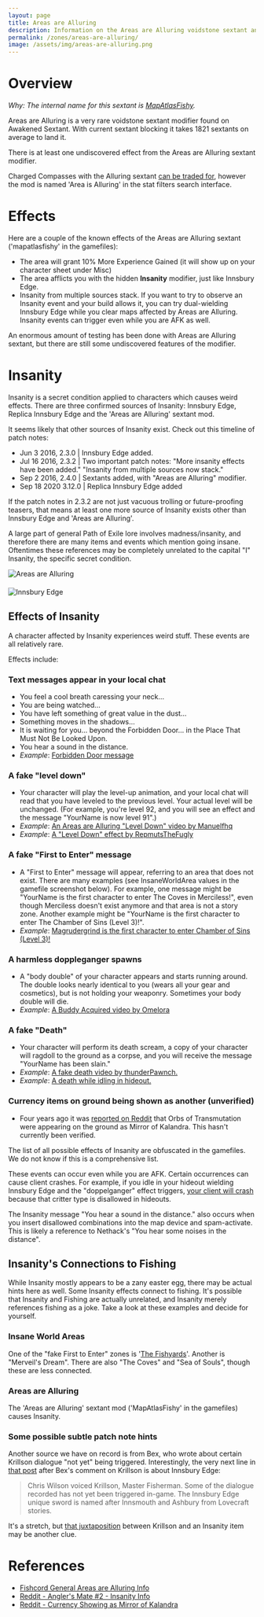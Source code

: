 ```yaml
---
layout: page
title: Areas are Alluring
description: Information on the Areas are Alluring voidstone sextant and effects it has on zones and players
permalink: /zones/areas-are-alluring/
image: /assets/img/areas-are-alluring.png
---
```


<div class="img-container">
  <div class="left">

# Overview
_Why: The internal name for this sextant is [MapAtlasFishy](https://www.poewiki.net/wiki/List_of_atlas_mods)._

Areas are Alluring is a very rare voidstone sextant modifier found on Awakened Sextant. With current sextant blocking it takes 1821 sextants on average to land it.

There is at least one undiscovered effect from the Areas are Alluring sextant modifier.
    
Charged Compasses with the Alluring sextant [can be traded for](https://www.pathofexile.com/trade/search/Standard/Md5XMYJiJ), however the mod is named 'Area is Alluring' in the stat filters search interface.

# Effects

Here are a couple of the known effects of the Areas are Alluring sextant ('mapatlasfishy' in the gamefiles):
- The area will grant 10% More Experience Gained (it will show up on your character sheet under Misc)
- The area afflicts you with the hidden **Insanity** modifier, just like Innsbury Edge.
- Insanity from multiple sources stack. If you want to try to observe an Insanity event and your build allows it, you can try dual-wielding Innsbury Edge while you clear maps affected by Areas are Alluring. Insanity events can trigger even while you are AFK as well.
  
An enormous amount of testing has been done with Areas are Alluring sextant, but there are still some undiscovered features of the modifier.

# Insanity

Insanity is a secret condition applied to characters which causes weird effects. There are three confirmed sources of Insanity: Innsbury Edge, Replica Innsbury Edge and the 'Areas are Alluring' sextant mod.

It seems likely that other sources of Insanity exist. Check out this timeline of patch notes:
- Jun 3 2016, 2.3.0 | Innsbury Edge added.
- Jul 16 2016, 2.3.2 | Two important patch notes: "More insanity effects have been added." "Insanity from multiple sources now stack."
- Sep 2 2016, 2.4.0 | Sextants added, with "Areas are Alluring" modifier.
- Sep 18 2020 3.12.0 | Replica Innsbury Edge added

If the patch notes in 2.3.2 are not just vacuous trolling or future-proofing teasers, that means at least one more source of Insanity exists other than Innsbury Edge and 'Areas are Alluring'.

A large part of general Path of Exile lore involves madness/insanity, and therefore there are many items and events which mention going insane. Oftentimes these references may be completely unrelated to the capital "I" Insanity, the specific secret condition.

  </div>
  <div class="right">
    <div><img alt="Areas are Alluring" src="/assets/img/areas-are-alluring.png"></div>
    <div style="margin-top:20px;"><img alt="Innsbury Edge" src="/assets/img/innsbury-edge.png"></div>
  </div>
</div>

## Effects of Insanity

A character affected by Insanity experiences weird stuff. These events are all relatively rare.

Effects include:

### Text messages appear in your local chat
- You feel a cool breath caressing your neck…
- You are being watched…
- You have left something of great value in the dust…
- Something moves in the shadows…
- It is waiting for you… beyond the Forbidden Door… in the Place That Must Not Be Looked Upon.
- You hear a sound in the distance.
- _Example_: [Forbidden Door message](https://i.imgur.com/EjVQxwm.jpg)

### A fake "level down"
- Your character will play the level-up animation, and your local chat will read that you have leveled to the previous level. Your actual level will be unchanged. (For example, you're level 92, and you will see an effect and the message "YourName is now level 91".)
- _Example_: [An Areas are Alluring "Level Down" video by Manuelfhq](https://www.youtube.com/watch?v=d2Pp0Bfgpcg&feature=youtu.be)
- _Example_: [A "Level Down" effect by RepmutsTheFugly](http://i.imgur.com/CVHqtsX.jpg)

### A fake "First to Enter" message
- A "First to Enter" message will appear, referring to an area that does not exist. There are many examples (see InsaneWorldArea values in the gamefile screenshot below). For example, one message might be "YourName is the first character to enter The Coves in Merciless!", even though Merciless doesn't exist anymore and that area is not a story zone. Another example might be "YourName is the first character to enter The Chamber of Sins (Level 3)!".
- _Example_: [Magrudergrind is the first character to enter Chamber of Sins (Level 3)!](https://i.imgur.com/sc9sxuY.jpg)

### A harmless doppleganger spawns
- A "body double" of your character appears and starts running around. The double looks nearly identical to you (wears all your gear and cosmetics), but is not holding your weaponry. Sometimes your body double will die.
- _Example_: [A Buddy Acquired video by Omelora](https://www.youtube.com/watch?v=dfnQ7ujOWig)

### A fake "Death"
- Your character will perform its death scream, a copy of your character will ragdoll to the ground as a corpse, and you will receive the message "YourName has been slain."
- _Example_: [A fake death video by thunderPawnch.](http://plays.tv/video/575af31781a9019a01/well-not-dying-is-good-way-die-poe-prophecy-wtf-nicebug)
- _Example_: [A death while idling in hideout.](https://i.imgur.com/xlC9Nt5.png)

### Currency items on ground being shown as another (unverified)
- Four years ago it was [reported on Reddit](https://www.reddit.com/r/pathofexile/comments/546abq/master_troll_ggg_master_troll_the_emotions_i_went/) that Orbs of Transmutation were appearing on the ground as Mirror of Kalandra. This hasn't currently been verified.

The list of all possible effects of Insanity are obfuscated in the gamefiles. We do not know if this is a comprehensive list.

These events can occur even while you are AFK. Certain occurrences can cause client crashes. For example, if you idle in your hideout wielding Innsbury Edge and the "doppelganger" effect triggers, [your client will crash](https://i.imgur.com/ybvzmuo.png) because that critter type is disallowed in hideouts.

The Insanity message "You hear a sound in the distance." also occurs when you insert disallowed combinations into the map device and spam-activate. This is likely a reference to Nethack's "You hear some noises in the distance".

## Insanity's Connections to Fishing

While Insanity mostly appears to be a zany easter egg, there may be actual hints here as well. Some Insanity effects connect to fishing. It's possible that Insanity and Fishing are actually unrelated, and Insanity merely references fishing as a joke. Take a look at these examples and decide for yourself.

### Insane World Areas
One of the "fake First to Enter" zones is '[The Fishyards](https://i.imgur.com/mci2HOS.png)'. Another is "Merveil's Dream". There are also "The Coves" and "Sea of Souls", though these are less connected.

### Areas are Alluring
The 'Areas are Alluring' sextant mod ('MapAtlasFishy' in the gamefiles) causes Insanity.

### Some possible subtle patch note hints
Another source we have on record is from Bex, who wrote about certain Krillson dialogue "not yet" being triggered. Interestingly, the very next line in [that post](https://www.pathofexile.com/forum/view-thread/2024987/page/1) after Bex's comment on Krillson is about Innsbury Edge:
> Chris Wilson voiced Krillson, Master Fisherman. Some of the dialogue recorded has not yet been triggered in-game. The Innsbury Edge unique sword is named after Innsmouth and Ashbury from Lovecraft stories.

It's a stretch, but [that juxtaposition](https://i.imgur.com/jq5b5Dl.png) between Krillson and an Insanity item may be another clue.

# References
- [Fishcord General Areas are Alluring Info]( https://discord.com/channels/670728065059651594/670728065059651597/839968073510420500)
- [Reddit - Angler's Mate #2 - Insanity Info](https://www.reddit.com/r/pathofexile/comments/ffju7p/serious_anglers_mate_2_a_perfectly_harmless/fjytxim/)
- [Reddit - Currency Showing as Mirror of Kalandra](https://www.reddit.com/r/pathofexile/comments/546abq/master_troll_ggg_master_troll_the_emotions_i_went/)
